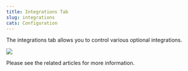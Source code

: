 ```yaml
---
title: Integrations Tab
slug: integrations
cats: Configuration
---
```


 The integrations tab allows you to control various optional integrations.

 ![](https://s3.amazonaws.com/helpscout.net/docs/assets/5bdde2822c7d3a01757ac42e/images/5e90cbc02c7d3a7e9aeac4de/file-OuJ3NuosSv.png)

 Please see the related articles for more information.